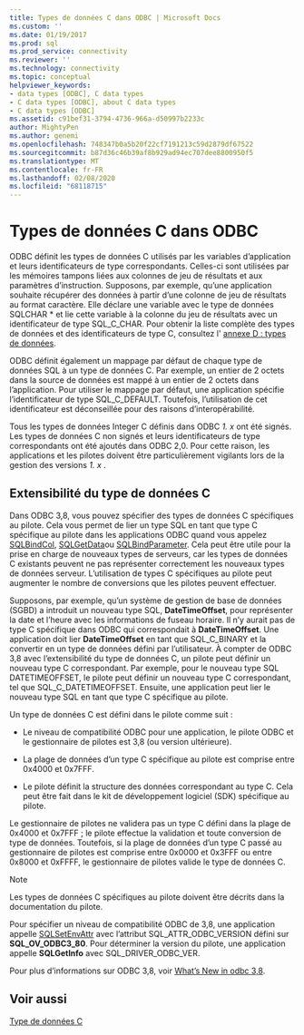 ```yaml
---
title: Types de données C dans ODBC | Microsoft Docs
ms.custom: ''
ms.date: 01/19/2017
ms.prod: sql
ms.prod_service: connectivity
ms.reviewer: ''
ms.technology: connectivity
ms.topic: conceptual
helpviewer_keywords:
- data types [ODBC], C data types
- C data types [ODBC], about C data types
- C data types [ODBC]
ms.assetid: c91bef31-3794-4736-966a-d50997b2233c
author: MightyPen
ms.author: genemi
ms.openlocfilehash: 748347b0a5b20f22cf7191213c59d2879df67522
ms.sourcegitcommit: b87d36c46b39af8b929ad94ec707dee8800950f5
ms.translationtype: MT
ms.contentlocale: fr-FR
ms.lasthandoff: 02/08/2020
ms.locfileid: "68118715"
---
```

# <a name="c-data-types-in-odbc"></a>Types de données C dans ODBC
ODBC définit les types de données C utilisés par les variables d’application et leurs identificateurs de type correspondants. Celles-ci sont utilisées par les mémoires tampons liées aux colonnes de jeu de résultats et aux paramètres d’instruction. Supposons, par exemple, qu’une application souhaite récupérer des données à partir d’une colonne de jeu de résultats au format caractère. Elle déclare une variable avec le type de données SQLCHAR * et lie cette variable à la colonne du jeu de résultats avec un identificateur de type SQL_C_CHAR. Pour obtenir la liste complète des types de données et des identificateurs de type C, consultez l' [annexe D : types de données](../../../odbc/reference/appendixes/appendix-d-data-types.md).  
  
 ODBC définit également un mappage par défaut de chaque type de données SQL à un type de données C. Par exemple, un entier de 2 octets dans la source de données est mappé à un entier de 2 octets dans l’application. Pour utiliser le mappage par défaut, une application spécifie l’identificateur de type SQL_C_DEFAULT. Toutefois, l’utilisation de cet identificateur est déconseillée pour des raisons d’interopérabilité.  
  
 Tous les types de données Integer C définis dans ODBC *1. x* ont été signés. Les types de données C non signés et leurs identificateurs de type correspondants ont été ajoutés dans ODBC 2,0. Pour cette raison, les applications et les pilotes doivent être particulièrement vigilants lors de la gestion des versions *1. x* .  
  
## <a name="c-data-type-extensibility"></a>Extensibilité du type de données C  
 Dans ODBC 3,8, vous pouvez spécifier des types de données C spécifiques au pilote. Cela vous permet de lier un type SQL en tant que type C spécifique au pilote dans les applications ODBC quand vous appelez [SQLBindCol](../../../odbc/reference/syntax/sqlbindcol-function.md), [SQLGetData](../../../odbc/reference/syntax/sqlgetdata-function.md)ou [SQLBindParameter](../../../odbc/reference/syntax/sqlbindparameter-function.md). Cela peut être utile pour la prise en charge de nouveaux types de serveurs, car les types de données C existants peuvent ne pas représenter correctement les nouveaux types de données serveur. L’utilisation de types C spécifiques au pilote peut augmenter le nombre de conversions que les pilotes peuvent effectuer.  
  
 Supposons, par exemple, qu’un système de gestion de base de données (SGBD) a introduit un nouveau type SQL, **DateTimeOffset**, pour représenter la date et l’heure avec les informations de fuseau horaire. Il n’y aurait pas de type C spécifique dans ODBC qui correspondait à **DateTimeOffset**. Une application doit lier **DateTimeOffset** en tant que SQL_C_BINARY et la convertir en un type de données défini par l’utilisateur. À compter de ODBC 3,8 avec l’extensibilité du type de données C, un pilote peut définir un nouveau type C correspondant. Par exemple, pour le nouveau type SQL DATETIMEOFFSET, le pilote peut définir un nouveau type C correspondant, tel que SQL_C_DATETIMEOFFSET. Ensuite, une application peut lier le nouveau type SQL en tant que type C spécifique au pilote.  
  
 Un type de données C est défini dans le pilote comme suit :  
  
-   Le niveau de compatibilité ODBC pour une application, le pilote ODBC et le gestionnaire de pilotes est 3,8 (ou version ultérieure).  
  
-   La plage de données d’un type C spécifique au pilote est comprise entre 0x4000 et 0x7FFF.  
  
-   Le pilote définit la structure des données correspondant au type C.  Cela peut être fait dans le kit de développement logiciel (SDK) spécifique au pilote.  
  
 Le gestionnaire de pilotes ne validera pas un type C défini dans la plage de 0x4000 et 0x7FFF ; le pilote effectue la validation et toute conversion de type de données. Toutefois, si la plage de données d’un type C passé au gestionnaire de pilotes est comprise entre 0x0000 et 0x3FFF ou entre 0x8000 et 0xFFFF, le gestionnaire de pilotes valide le type de données C.  
  
> [!NOTE]  
>  Les types de données C spécifiques au pilote doivent être décrits dans la documentation du pilote.  
  
 Pour spécifier un niveau de compatibilité ODBC de 3,8, une application appelle [SQLSetEnvAttr](../../../odbc/reference/syntax/sqlsetenvattr-function.md) avec l’attribut SQL_ATTR_ODBC_VERSION défini sur **SQL_OV_ODBC3_80**. Pour déterminer la version du pilote, une application appelle **SQLGetInfo** avec SQL_DRIVER_ODBC_VER.  
  
 Pour plus d’informations sur ODBC 3,8, voir [What’s New in odbc 3,8](../../../odbc/reference/what-s-new-in-odbc-3-8.md).  
  
## <a name="see-also"></a>Voir aussi  
 [Type de données C](../../../odbc/reference/appendixes/c-data-types.md)
